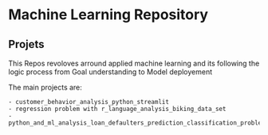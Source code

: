 # Machine Learning Repository

## Projets

This Repos revoloves arround applied machine learning and its following the logic process from Goal understanding to Model deployement


The main projects are:

	- customer_behavior_analysis_python_streamlit
	- regression problem with r_language_analysis_biking_data_set
	- python_and_ml_analysis_loan_defaulters_prediction_classification_problem
